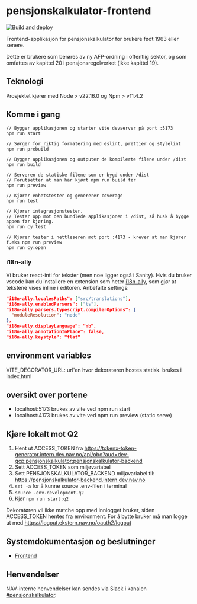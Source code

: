 # pensjonskalkulator-frontend

[![Build and deploy](https://github.com/navikt/pensjonskalkulator-frontend/actions/workflows/deploy.yaml/badge.svg)](https://github.com/navikt/pensjonskalkulator-frontend/actions/workflows/deploy.yaml)

Frontend-applikasjon for pensjonskalkulator for brukere født 1963 eller senere.

Dette er brukere som berøres av ny AFP-ordning i offentlig sektor, og som omfattes av kapittel 20 i
pensjonsregelverket (ikke kapittel 19).

## Teknologi

Prosjektet kjører med Node > v22.16.0 og Npm > v11.4.2

## Komme i gang

```console
// Bygger applikasjonen og starter vite devserver på port :5173
npm run start
```

```console
// Sørger for riktig formatering med eslint, prettier og stylelint
npm run prebuild
```

```console
// Bygger applikasjonen og outputer de kompilerte filene under /dist
npm run build
```

```console
// Serveren de statiske filene som er bygd under /dist
// Forutsetter at man har kjørt npm run build før
npm run preview
```

```console
// Kjører enhetstester og genererer coverage
npm run test
```

```console
// Kjører integrasjonstester.
// Tester opp mot den bundlede applikasjonen i /dist, så husk å bygge appen før kjøring.
npm run cy:test

// Kjører tester i nettleseren mot port :4173 - krever at man kjører f.eks npm run preview
npm run cy:open
```

### i18n-ally

Vi bruker react-intl for tekster (men noe ligger også i Sanity). Hvis du bruker vscode kan du installere en extension som heter [i18n-ally](https://marketplace.visualstudio.com/items?itemName=lokalise.i18n-ally), som gjør at tekstene vises inline i editoren. Anbefalte settings:

```json
"i18n-ally.localesPaths": ["src/translations"],
"i18n-ally.enabledParsers": ["ts"],
"i18n-ally.parsers.typescript.compilerOptions": {
  "moduleResolution": "node"
},
"i18n-ally.displayLanguage": "nb",
"i18n-ally.annotationInPlace": false,
"i18n-ally.keystyle": "flat"
```

## environment variables

VITE_DECORATOR_URL: url'en hvor dekoratøren hostes statisk. brukes i index.html

## oversikt over portene

- localhost:5173 brukes av vite ved npm run start
- localhost:4173 brukes av vite ved npm run preview (static serve)

## Kjøre lokalt mot Q2

1. Hent ut ACCESS_TOKEN fra <https://tokenx-token-generator.intern.dev.nav.no/api/obo?aud=dev-gcp:pensjonskalkulator:pensjonskalkulator-backend>
1. Sett ACCESS_TOKEN som miljøvariabel
1. Sett PENSJONSKALKULATOR_BACKEND miljøvariabel til: <https://pensjonskalkulator-backend.intern.dev.nav.no>
1. `set -a` for å kunne source .env-filen i terminal
1. `source .env.development-q2`
1. Kjør `npm run start:q2`

Dekoratøren vil ikke matche opp med innlogget bruker, siden ACCESS_TOKEN hentes fra environment. For å bytte bruker må man logge ut med <https://logout.ekstern.nav.no/oauth2/logout>

## Systemdokumentasjon og beslutninger

- [Frontend](https://confluence.adeo.no/display/PEN/Pensjonskalkulator+frontend)

## Henvendelser

NAV-interne henvendelser kan sendes via Slack i
kanalen [#pensjonskalkulator](https://nav-it.slack.com/archives/C04M46SPSRL).
